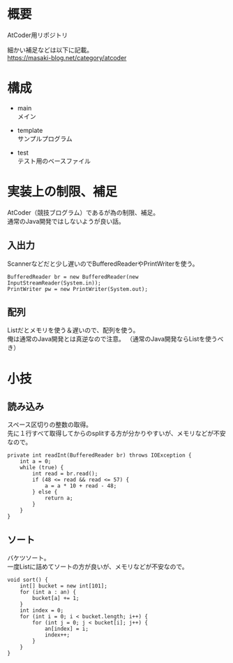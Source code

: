 # 概要

AtCoder用リポジトリ

細かい補足などは以下に記載。  
https://masaki-blog.net/category/atcoder

# 構成
* main  
メイン

* template  
サンプルプログラム
* test  
テスト用のベースファイル


# 実装上の制限、補足

AtCoder（競技ブログラム）であるが為の制限、補足。  
通常のJava開発ではしないようが良い話。


## 入出力
Scannerなどだと少し遅いのでBufferedReaderやPrintWriterを使う。

```
BufferedReader br = new BufferedReader(new InputStreamReader(System.in));
PrintWriter pw = new PrintWriter(System.out);
```

## 配列
Listだとメモリを使う＆遅いので、配列を使う。  
俺は通常のJava開発とは真逆なので注意。
（通常のJava開発ならListを使うべき）


# 小技
## 読み込み
スペース区切りの整数の取得。  
先に１行すべて取得してからのsplitする方が分かりやすいが、メモリなどが不安なので。

```
private int readInt(BufferedReader br) throws IOException {
    int a = 0;
    while (true) {
        int read = br.read();
        if (48 <= read && read <= 57) {
            a = a * 10 + read - 48;
        } else {
            return a;
        }
    }
}
```

## ソート
バケツソート。  
一度Listに詰めてソートの方が良いが、メモリなどが不安なので。

```
void sort() {
    int[] bucket = new int[101];
    for (int a : an) {
        bucket[a] += 1;
    }
    int index = 0;
    for (int i = 0; i < bucket.length; i++) {
        for (int j = 0; j < bucket[i]; j++) {
            an[index] = i;
            index++;
        }
    }
}
 ```



